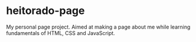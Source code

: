# heitorado-page
My personal page project. Aimed at making a page about me while learning fundamentals of HTML, CSS and JavaScript.
